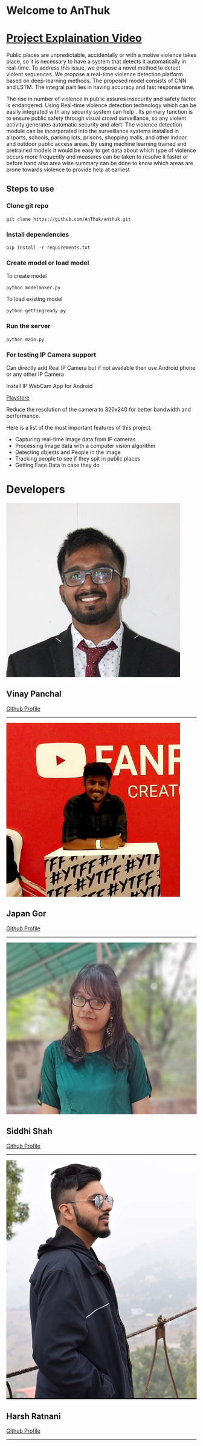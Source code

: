 # Welcome to AnThuk



# [Project Explaination Video](https://youtu.be/xm9P7dIT4hA)

Public places are unpredictable, accidentally or with a motive violence takes place, so it is necessary to have a system that detects it automatically in real-time. To address this issue, we propose a novel method to detect violent sequences. We propose a real-time violence detection platform based on deep-learning methods. The proposed model consists of CNN and LSTM. The integral part lies in having  accuracy and fast response time.

The rise in number of violence in public assures insecurity and safety factor is endangered. Using Real-time violence detection technology which can be easily integrated with any security system can help . Its primary function is to ensure public safety through visual crowd surveillance, so any violent activity generates automatic security and alert. The violence detection module can be incorporated into the surveillance systems installed in airports, schools, parking lots, prisons, shopping malls, and other indoor and outdoor public access areas. By using machine learning trained and pretrained models it would be easy to get data about which type of violence occurs more frequently and measures can be taken to resolve it faster or before hand also area wise summary can be done to know which areas are prone towards violence to provide help at earliest

## Steps to use

### Clone git repo

```
git clone https://github.com/AnThuk/anthuk.git
```

### Install dependencies

```
pip install -r requirements.txt
```

### Create model or load model

To create model

```
python modelmaker.py
```

To load existing model

```
python gettingready.py
```

### Run the server

```
python main.py
```

### For testing IP Camera support
 Can directly add Real IP Camera but if not available then use Android phone or any other IP Camera
 
Install IP WebCam App for Android

[Playstore ](https://play.google.com/store/apps/details?id=com.pas.webcam&hl=en_US&gl=US)

Reduce the resolution of the camera to 320x240 for better bandwidth and performance.



Here is a list of the most important features of this project:

- Capturing real-time Image data from IP cameras
- Processing Image data with a computer vision algorithm
- Detecting objects and People in the image
- Tracking people to see if they spit in public places
- Getting Face Data in case they do

# Developers


![](vinay.jpg)
## Vinay Panchal
[Github Profile](https://github.com/vinaynpp)

---

![](japan.jpg)
## Japan Gor

[Github Profile](https://github.com/Japangor)

---
![](siddhi.jpg)

## Siddhi Shah

[Github Profile](https://github.com/siddhijcs)

---
![](ratnani.jpg)
## Harsh Ratnani
[Github Profile](https://github.com/harsh89199)

---
<!-- You can use the [editor on GitHub](https://github.com/AnThuk/anthuk.github.io/edit/main/README.md) to maintain and preview the content for your website in Markdown files.

Whenever you commit to this repository, GitHub Pages will run [Jekyll](https://jekyllrb.com/) to rebuild the pages in your site, from the content in your Markdown files.

### Markdown

Markdown is a lightweight and easy-to-use syntax for styling your writing. It includes conventions for

```markdown
Syntax highlighted code block

# Header 1
## Header 2
### Header 3

- Bulleted
- List

1. Numbered
2. List

**Bold** and _Italic_ and `Code` text

[Link](url) and ![Image](src)
```

For more details see [Basic writing and formatting syntax](https://docs.github.com/en/github/writing-on-github/getting-started-with-writing-and-formatting-on-github/basic-writing-and-formatting-syntax).

### Jekyll Themes

Your Pages site will use the layout and styles from the Jekyll theme you have selected in your [repository settings](https://github.com/AnThuk/anthuk.github.io/settings/pages). The name of this theme is saved in the Jekyll `_config.yml` configuration file.

### Support or Contact

Having trouble with Pages? Check out our [documentation](https://docs.github.com/categories/github-pages-basics/) or [contact support](https://support.github.com/contact) and we’ll help you sort it out. -->

